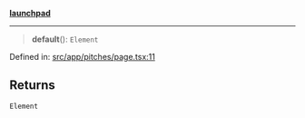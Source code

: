 [**launchpad**](index.md)

***

> **default**(): `Element`

Defined in: [src/app/pitches/page.tsx:11](https://github.com/victorbratov/launchpad/blob/76a3946e066bd4867b4d8959b0de6dc2965f2137/src/app/pitches/page.tsx#L11)

## Returns

`Element`
